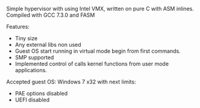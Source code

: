 Simple hypervisor with using Intel VMX, written on pure C with ASM inlines. Compiled with GCC 7.3.0 and FASM<br/>

Features:<br/>
- Tiny size
- Any external libs non used
- Guest OS start running in virtual mode begin from first commands.
- SMP supported 
- Implemented control of calls kernel functions from user mode applications.
	
Accepted guest OS: Windows 7 x32 with next limits:
- PAE options disabled
- UEFI disabled
